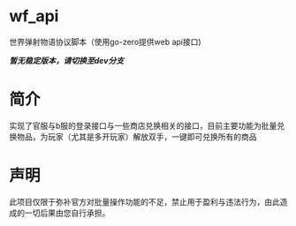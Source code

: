 # wf_api
世界弹射物语协议脚本（使用go-zero提供web api接口)

***暂无稳定版本，请切换至dev分支***

# 简介
实现了官服与b服的登录接口与一些商店兑换相关的接口，目前主要功能为批量兑换物品，为玩家（尤其是多开玩家）解放双手，一键即可兑换所有的商品

# 声明
此项目仅限于弥补官方对批量操作功能的不足，禁止用于盈利与违法行为，由此造成的一切后果由您自行承担。

